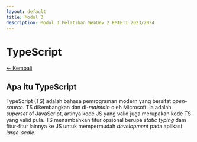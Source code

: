 ```yaml
---
layout: default
title: Modul 3
description: Modul 3 Pelatihan WebDev 2 KMTETI 2023/2024.
---
```


# **TypeScript**

[← Kembali](./)

## **Apa itu TypeScript**
TypeScript (TS) adalah bahasa pemrograman modern yang bersifat _open-source_. TS dikembangkan dan di-_maintain_ oleh Microsoft. Ia adalah _superset_ of JavaScript, artinya kode JS yang valid juga merupakan kode TS yang valid pula. TS menambahkan fitur opsional berupa _static typing_ dam fitur-fitur lainnya ke JS untuk mempermudah _development_ pada aplikasi _large-scale_.